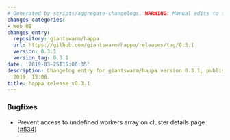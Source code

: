```yaml
---
# Generated by scripts/aggregate-changelogs. WARNING: Manual edits to this files will be overwritten.
changes_categories:
- Web UI
changes_entry:
  repository: giantswarm/happa
  url: https://github.com/giantswarm/happa/releases/tag/0.3.1
  version: 0.3.1
  version_tag: 0.3.1
date: '2019-03-25T15:06:35'
description: Changelog entry for giantswarm/happa version 0.3.1, published on 25 March
  2019, 15:06.
title: happa release v0.3.1
---
```


### Bugfixes

- Prevent access to undefined workers array on cluster details page ([#534](https://github.com/giantswarm/happa/pull/534))

